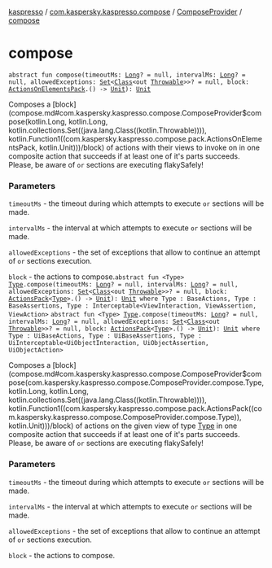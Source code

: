 [kaspresso](../../index.md) / [com.kaspersky.kaspresso.compose](../index.md) / [ComposeProvider](index.md) / [compose](./compose.md)

# compose

`abstract fun compose(timeoutMs: `[`Long`](https://kotlinlang.org/api/latest/jvm/stdlib/kotlin/-long/index.html)`? = null, intervalMs: `[`Long`](https://kotlinlang.org/api/latest/jvm/stdlib/kotlin/-long/index.html)`? = null, allowedExceptions: `[`Set`](https://kotlinlang.org/api/latest/jvm/stdlib/kotlin.collections/-set/index.html)`<`[`Class`](https://developer.android.com/reference/java/lang/Class.html)`<out `[`Throwable`](https://kotlinlang.org/api/latest/jvm/stdlib/kotlin/-throwable/index.html)`>>? = null, block: `[`ActionsOnElementsPack`](../../com.kaspersky.kaspresso.compose.pack/-actions-on-elements-pack/index.md)`.() -> `[`Unit`](https://kotlinlang.org/api/latest/jvm/stdlib/kotlin/-unit/index.html)`): `[`Unit`](https://kotlinlang.org/api/latest/jvm/stdlib/kotlin/-unit/index.html)

Composes a [block](compose.md#com.kaspersky.kaspresso.compose.ComposeProvider$compose(kotlin.Long, kotlin.Long, kotlin.collections.Set((java.lang.Class((kotlin.Throwable)))), kotlin.Function1((com.kaspersky.kaspresso.compose.pack.ActionsOnElementsPack, kotlin.Unit)))/block) of actions with their views to invoke on in one composite action that succeeds if at least
one of it's parts succeeds.
Please, be aware of `or` sections are executing flakySafely!

### Parameters

`timeoutMs` - the timeout during which attempts to execute `or` sections will be made.

`intervalMs` - the interval at which attempts to execute `or` sections will be made.

`allowedExceptions` - the set of exceptions that allow to continue an attempt of `or` sections execution.

`block` - the actions to compose.`abstract fun <Type> `[`Type`](compose.md#Type)`.compose(timeoutMs: `[`Long`](https://kotlinlang.org/api/latest/jvm/stdlib/kotlin/-long/index.html)`? = null, intervalMs: `[`Long`](https://kotlinlang.org/api/latest/jvm/stdlib/kotlin/-long/index.html)`? = null, allowedExceptions: `[`Set`](https://kotlinlang.org/api/latest/jvm/stdlib/kotlin.collections/-set/index.html)`<`[`Class`](https://developer.android.com/reference/java/lang/Class.html)`<out `[`Throwable`](https://kotlinlang.org/api/latest/jvm/stdlib/kotlin/-throwable/index.html)`>>? = null, block: `[`ActionsPack`](../../com.kaspersky.kaspresso.compose.pack/-actions-pack/index.md)`<`[`Type`](compose.md#Type)`>.() -> `[`Unit`](https://kotlinlang.org/api/latest/jvm/stdlib/kotlin/-unit/index.html)`): `[`Unit`](https://kotlinlang.org/api/latest/jvm/stdlib/kotlin/-unit/index.html)` where Type : BaseActions, Type : BaseAssertions, Type : Interceptable<ViewInteraction, ViewAssertion, ViewAction>`
`abstract fun <Type> `[`Type`](compose.md#Type)`.compose(timeoutMs: `[`Long`](https://kotlinlang.org/api/latest/jvm/stdlib/kotlin/-long/index.html)`? = null, intervalMs: `[`Long`](https://kotlinlang.org/api/latest/jvm/stdlib/kotlin/-long/index.html)`? = null, allowedExceptions: `[`Set`](https://kotlinlang.org/api/latest/jvm/stdlib/kotlin.collections/-set/index.html)`<`[`Class`](https://developer.android.com/reference/java/lang/Class.html)`<out `[`Throwable`](https://kotlinlang.org/api/latest/jvm/stdlib/kotlin/-throwable/index.html)`>>? = null, block: `[`ActionsPack`](../../com.kaspersky.kaspresso.compose.pack/-actions-pack/index.md)`<`[`Type`](compose.md#Type)`>.() -> `[`Unit`](https://kotlinlang.org/api/latest/jvm/stdlib/kotlin/-unit/index.html)`): `[`Unit`](https://kotlinlang.org/api/latest/jvm/stdlib/kotlin/-unit/index.html)` where Type : UiBaseActions, Type : UiBaseAssertions, Type : UiInterceptable<UiObjectInteraction, UiObjectAssertion, UiObjectAction>`

Composes a [block](compose.md#com.kaspersky.kaspresso.compose.ComposeProvider$compose(com.kaspersky.kaspresso.compose.ComposeProvider.compose.Type, kotlin.Long, kotlin.Long, kotlin.collections.Set((java.lang.Class((kotlin.Throwable)))), kotlin.Function1((com.kaspersky.kaspresso.compose.pack.ActionsPack((com.kaspersky.kaspresso.compose.ComposeProvider.compose.Type)), kotlin.Unit)))/block) of actions on the given view of type [Type](compose.md#Type) in one composite action that succeeds if at least
one of it's parts succeeds.
Please, be aware of `or` sections are executing flakySafely!

### Parameters

`timeoutMs` - the timeout during which attempts to execute `or` sections will be made.

`intervalMs` - the interval at which attempts to execute `or` sections will be made.

`allowedExceptions` - the set of exceptions that allow to continue an attempt of `or` sections execution.

`block` - the actions to compose.